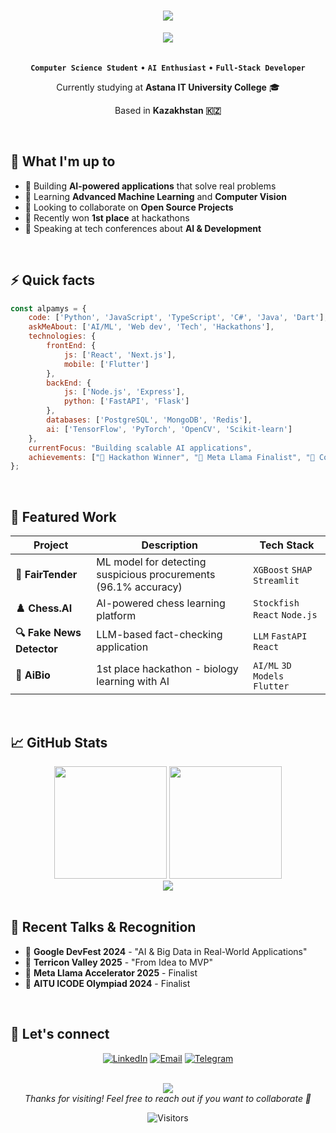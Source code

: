 <h1 align="center">
  <img src="https://readme-typing-svg.herokuapp.com?font=Jetbrains+mono&size=40&duration=3000&pause=1000&color=FFFFFF&center=true&vCenter=true&width=435&lines=Hello+World+%F0%9F%91%8B;I'm+Alpamys;Welcome+!" />
</h1>

<div align="center">
  <img src="https://github.com/Anmol-Baranwal/Cool-GIFs-For-GitHub/assets/74038190/d48893bd-0757-481c-8d7e-ba3e163feae7" />
</div>

<br/>

<div align="center">
  
  **`Computer Science Student`** • **`AI Enthusiast`** • **`Full-Stack Developer`**
  
  Currently studying at **Astana IT University College** 🎓
  
  Based in **Kazakhstan 🇰🇿**
  
</div>

<br/>

## 🎯 What I'm up to

- 🔭 Building **AI-powered applications** that solve real problems
- 🌱 Learning **Advanced Machine Learning** and **Computer Vision**
- 👯 Looking to collaborate on **Open Source Projects**
- 🥇 Recently won **1st place** at hackathons
- 🎤 Speaking at tech conferences about **AI & Development**

<br/>

## ⚡ Quick facts

```js
const alpamys = {
    code: ['Python', 'JavaScript', 'TypeScript', 'C#', 'Java', 'Dart'],
    askMeAbout: ['AI/ML', 'Web dev', 'Tech', 'Hackathons'],
    technologies: {
        frontEnd: {
            js: ['React', 'Next.js'],
            mobile: ['Flutter']
        },
        backEnd: {
            js: ['Node.js', 'Express'],
            python: ['FastAPI', 'Flask']
        },
        databases: ['PostgreSQL', 'MongoDB', 'Redis'],
        ai: ['TensorFlow', 'PyTorch', 'OpenCV', 'Scikit-learn']
    },
    currentFocus: "Building scalable AI applications",
    achievements: ["🥇 Hackathon Winner", "🦙 Meta Llama Finalist", "🎤 Conference Speaker"]
};
```

<br/>

## 🚀 Featured Work

<div align="center">

| Project | Description | Tech Stack |
|---------|-------------|------------|
| **🤖 FairTender** | ML model for detecting suspicious procurements (96.1% accuracy) | `XGBoost` `SHAP` `Streamlit` |
| **♟️ Chess.AI** | AI-powered chess learning platform | `Stockfish` `React` `Node.js` |
| **🔍 Fake News Detector** | LLM-based fact-checking application | `LLM` `FastAPI` `React` |
| **🧬 AiBio** | 1st place hackathon - biology learning with AI | `AI/ML` `3D Models` `Flutter` |

</div>

<br/>

## 📈 GitHub Stats

<div align="center">
  <img height="180em" src="https://github-readme-stats.vercel.app/api?username=MakazhanAlpamys&show_icons=true&theme=dark&include_all_commits=true&count_private=true&hide_border=true&bg_color=0d1117&title_color=58a6ff&text_color=c9d1d9&icon_color=58a6ff"/>
  <img height="180em" src="https://github-readme-stats.vercel.app/api/top-langs/?username=MakazhanAlpamys&layout=compact&theme=dark&hide_border=true&bg_color=0d1117&title_color=58a6ff&text_color=c9d1d9"/>
</div>

<div align="center">
  <img src="https://github-readme-streak-stats.herokuapp.com?user=MakazhanAlpamys&theme=dark&hide_border=true&background=0d1117&stroke=58a6ff&ring=58a6ff&fire=58a6ff&currStreakLabel=58a6ff" />
</div>

<br/>

## 🎤 Recent Talks & Recognition

- 🎯 **Google DevFest 2024** - "AI & Big Data in Real-World Applications"
- 🚀 **Terricon Valley 2025** - "From Idea to MVP"
- 🦙 **Meta Llama Accelerator 2025** - Finalist
- 🧠 **AITU ICODE Olympiad 2024** - Finalist

<br/>

## 🔗 Let's connect

<div align="center">

[![LinkedIn](https://img.shields.io/badge/LinkedIn-0077B5?style=for-the-badge&logo=linkedin&logoColor=white)](https://www.linkedin.com/in/alpamys-makazhan-7059682a3/)
[![Email](https://img.shields.io/badge/Email-D14836?style=for-the-badge&logo=gmail&logoColor=white)](mailto:makazanalpamys@gmail.com)
[![Telegram](https://img.shields.io/badge/Telegram-2CA5E0?style=for-the-badge&logo=telegram&logoColor=white)](https://t.me/Th1men)

</div>

<br/>

<div align="center">
  <img src="https://capsule-render.vercel.app/api?type=waving&color=gradient&height=60&section=footer"/>
</div>

<div align="center">
  <i>Thanks for visiting! Feel free to reach out if you want to collaborate 🚀</i>
</div>

<div align="center">
  
  ![Visitors](https://komarev.com/ghpvc/?username=MakazhanAlpamys&color=blue&style=flat-square&label=Visitors)
  
</div>
